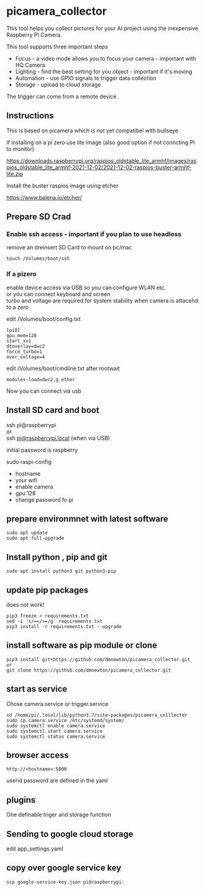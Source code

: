 # picamera_collector

This tool helps you collect pictures for your AI project using the inexpensive Raspberry PI Camera.<br>

This tool supports three important steps
* Focus - a video mode allows you to focus your camera - important with HQ Camera
* Lighting - find the best setting for you object - important if it's moving
* Automation - use GPIO signals to trigger data collection
* Storage - upload to cloud storage

The trigger can come from a remote device

## Instructions

This is based on picamera which is not yet compatibel with bullseye <br>

If installing on a pi zero use lite image (also good option if not conncting PI to monitor) <br>

https://downloads.raspberrypi.org/raspios_oldstable_lite_armhf/images/raspios_oldstable_lite_armhf-2021-12-02/2021-12-02-raspios-buster-armhf-lite.zip

Install the buster raspios image using etcher <br>

https://www.balena.io/etcher/

## Prepare SD Crad

### Enable ssh access - important if you plan to use headless

remove an dreinsert SD Card to mount on pc/mac <br>
```shell
touch /Volumes/boot/ssh
```

### If a pizero

enable device access via USB so you can configure WLAN etc.<br>
or you can connect keyboard and screen<br>
turbo and voltage are required for system stability when camera is attacehd to a zero<br>

edit /Volumes/boot/config.txt<br>
```shell
[pi0]
gpu_mem=128
start_x=1
dtoverlay=dwc2
force_turbo=1
over_voltage=4
```

edit /Volumes/boot/cmdline.txt after rootwait <br>
```shell
modules-load=dwc2,g_ether
```

Now you can connect via usb<br>


## Install SD card and boot

ssh pi@raspberrypi<br>
or<br>
ssh pi@raspberrypi.local (when via USB)<br>

initial password is raspberry <br>

sudo raspi-config<br>
*  hostname
*  your wifi<br>
*  enable camera<br>
*  gpu 128<br>
*  change password fo pi


## prepare environmnet with latest software
```shell
sudo apt update
sudo apt full-upgrade
```

## Install python , pip and git
```shell
sudo apt install python3 git python3-pip
```

## update pip packages
does not work!
```shell
pip3 freeze > requirements.txt
sed -i 's/==/>=/g' requirements.txt 
pip3 install -r requirements.txt --upgrade
```

## install software as pip module or clone
```shell
pip3 install git+https://github.com/dmnewton/picamera_collector.git
or
git clone https://github.com/dmnewton/picamera_collector.git
```

## start as service

Chose camera.service or trigger.service

```shell
cd /home/pi/.local/lib/python3.7/site-packages/picamera_colllecter
sudo cp camera.service /etc/systemd/system/
sudo systemctl enable camera.service
sudo systemctl start camera.service
sudo systemctl status camera.service
```

## browser access
```shell
http://<hostname>:5000
```
userid password are defined in the yaml

## plugins

One definable triger and storage function

## Sending to google cloud storage

edit app_settings.yaml

## copy over google service key
```shell
scp google-service-key.json pi@raspberrypi:
```


